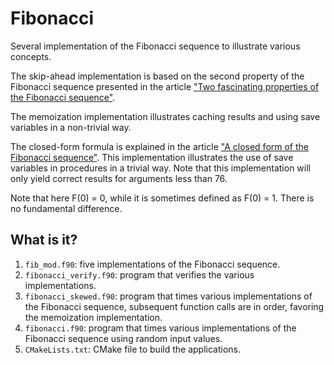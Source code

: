 # Fibonacci

Several implementation of the Fibonacci sequence to illustrate
various concepts.

The skip-ahead implementation is based on the second property of the
Fibonacci sequence presented in the article
["Two fascinating properties of the Fibonacci sequence"](https://medium.com/cantors-paradise/two-fascinating-properties-of-the-fibonacci-sequence-8cf0f66aca95).

The memoization implementation illustrates caching results and using save
variables in a non-trivial way.

The closed-form formula is explained in the article
["A closed form of the Fibonacci sequence"](http://mathonline.wikidot.com/a-closed-form-of-the-fibonacci-sequence).
This implementation illustrates the use of save variables in procedures in a
trivial way.  Note that this implementation will only yield correct results
for arguments less than 76.

Note that here F(0) = 0, while it is sometimes defined as F(0) = 1.  There is
no fundamental difference.


## What is it?

1. `fib_mod.f90`:  five implementations of the Fibonacci sequence.
1. `fibonacci_verify.f90`: program that verifies the various implementations.
1. `fibonacci_skewed.f90`: program that times various implementations of the
   Fibonacci sequence, subsequent function calls are in order, favoring
   the memoization implementation.
1. `fibonacci.f90`: program that times various implementations of the
   Fibonacci sequence using random input values.
1. `CMakeLists.txt`: CMake file to build the applications.
